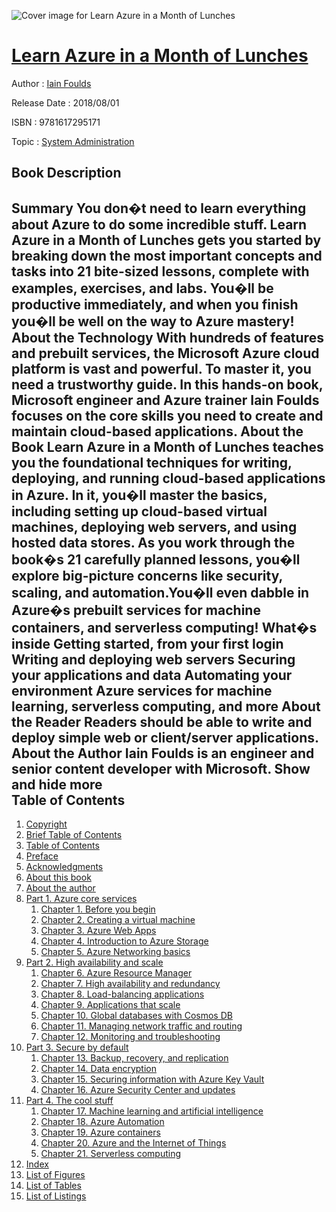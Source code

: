![Cover image for Learn Azure in a Month of Lunches](https://imgdetail.ebookreading.net/cover/cover/system_admin/EB9781617295171.jpg)

[Learn Azure in a Month of Lunches](https://ebookreading.net/view/book/Learn+Azure+in+a+Month+of+Lunches-EB9781617295171_1.html "Learn Azure in a Month of Lunches")
====================================================================================================================

Author : [Iain Foulds](https://ebookreading.net/search/author/Iain+Foulds)

Release Date : 2018/08/01

ISBN : 9781617295171

Topic : [System Administration](https://ebookreading.net/search/category/system-administration)

Book Description
-----------------

 Summary
You don�t need to learn everything about Azure to do some incredible stuff. Learn Azure in a Month of Lunches gets you started by breaking down the most important concepts and tasks into 21 bite-sized lessons, complete with examples, exercises, and labs. You�ll be productive immediately, and when you finish you�ll be well on the way to Azure mastery!
About the Technology
With hundreds of features and prebuilt services, the Microsoft Azure cloud platform is vast and powerful. To master it, you need a trustworthy guide. In this hands-on book, Microsoft engineer and Azure trainer Iain Foulds focuses on the core skills you need to create and maintain cloud-based applications.
About the Book
Learn Azure in a Month of Lunches teaches you the foundational techniques for writing, deploying, and running cloud-based applications in Azure. In it, you�ll master the basics, including setting up cloud-based virtual machines, deploying web servers, and using hosted data stores. As you work through the book�s 21 carefully planned lessons, you�ll explore big-picture concerns like security, scaling, and automation.You�ll even dabble in Azure�s prebuilt services for machine containers, and serverless computing!
What�s inside
Getting started, from your first login
Writing and deploying web servers
Securing your applications and data
Automating your environment
Azure services for machine learning, serverless computing, and more
About the Reader
Readers should be able to write and deploy simple web or client/server applications.
About the Author
Iain Foulds is an engineer and senior content developer with Microsoft.
        Show and hide more                
Table of Contents
-----------------

1. [Copyright](https://ebookreading.net/view/book/Learn+Azure+in+a+Month+of+Lunches-EB9781617295171_3.html)
1. [Brief Table of Contents](https://ebookreading.net/view/book/Learn+Azure+in+a+Month+of+Lunches-EB9781617295171_5.html)
1. [Table of Contents](https://ebookreading.net/view/book/Learn+Azure+in+a+Month+of+Lunches-EB9781617295171_6.html)
1. [Preface](https://ebookreading.net/view/book/Learn+Azure+in+a+Month+of+Lunches-EB9781617295171_7.html)
1. [Acknowledgments](https://ebookreading.net/view/book/Learn+Azure+in+a+Month+of+Lunches-EB9781617295171_8.html)
1. [About this book](https://ebookreading.net/view/book/Learn+Azure+in+a+Month+of+Lunches-EB9781617295171_9.html)
1. [About the author](https://ebookreading.net/view/book/Learn+Azure+in+a+Month+of+Lunches-EB9781617295171_10.html)
1. [Part 1. Azure core services](https://ebookreading.net/view/book/Learn+Azure+in+a+Month+of+Lunches-EB9781617295171_11.html)
    1. [Chapter 1. Before you begin](https://ebookreading.net/view/book/Learn+Azure+in+a+Month+of+Lunches-EB9781617295171_12.html)
    1. [Chapter 2. Creating a virtual machine](https://ebookreading.net/view/book/Learn+Azure+in+a+Month+of+Lunches-EB9781617295171_13.html)
    1. [Chapter 3. Azure Web Apps](https://ebookreading.net/view/book/Learn+Azure+in+a+Month+of+Lunches-EB9781617295171_14.html)
    1. [Chapter 4. Introduction to Azure Storage](https://ebookreading.net/view/book/Learn+Azure+in+a+Month+of+Lunches-EB9781617295171_15.html)
    1. [Chapter 5. Azure Networking basics](https://ebookreading.net/view/book/Learn+Azure+in+a+Month+of+Lunches-EB9781617295171_16.html)
1. [Part 2. High availability and scale](https://ebookreading.net/view/book/Learn+Azure+in+a+Month+of+Lunches-EB9781617295171_17.html)
    1. [Chapter 6. Azure Resource Manager](https://ebookreading.net/view/book/Learn+Azure+in+a+Month+of+Lunches-EB9781617295171_18.html)
    1. [Chapter 7. High availability and redundancy](https://ebookreading.net/view/book/Learn+Azure+in+a+Month+of+Lunches-EB9781617295171_19.html)
    1. [Chapter 8. Load-balancing applications](https://ebookreading.net/view/book/Learn+Azure+in+a+Month+of+Lunches-EB9781617295171_20.html)
    1. [Chapter 9. Applications that scale](https://ebookreading.net/view/book/Learn+Azure+in+a+Month+of+Lunches-EB9781617295171_21.html)
    1. [Chapter 10. Global databases with Cosmos DB](https://ebookreading.net/view/book/Learn+Azure+in+a+Month+of+Lunches-EB9781617295171_22.html)
    1. [Chapter 11. Managing network traffic and routing](https://ebookreading.net/view/book/Learn+Azure+in+a+Month+of+Lunches-EB9781617295171_23.html)
    1. [Chapter 12. Monitoring and troubleshooting](https://ebookreading.net/view/book/Learn+Azure+in+a+Month+of+Lunches-EB9781617295171_24.html)
1. [Part 3. Secure by default](https://ebookreading.net/view/book/Learn+Azure+in+a+Month+of+Lunches-EB9781617295171_25.html)
    1. [Chapter 13. Backup, recovery, and replication](https://ebookreading.net/view/book/Learn+Azure+in+a+Month+of+Lunches-EB9781617295171_26.html)
    1. [Chapter 14. Data encryption](https://ebookreading.net/view/book/Learn+Azure+in+a+Month+of+Lunches-EB9781617295171_27.html)
    1. [Chapter 15. Securing information with Azure Key Vault](https://ebookreading.net/view/book/Learn+Azure+in+a+Month+of+Lunches-EB9781617295171_28.html)
    1. [Chapter 16. Azure Security Center and updates](https://ebookreading.net/view/book/Learn+Azure+in+a+Month+of+Lunches-EB9781617295171_29.html)
1. [Part 4. The cool stuff](https://ebookreading.net/view/book/Learn+Azure+in+a+Month+of+Lunches-EB9781617295171_30.html)
    1. [Chapter 17. Machine learning and artificial intelligence](https://ebookreading.net/view/book/Learn+Azure+in+a+Month+of+Lunches-EB9781617295171_31.html)
    1. [Chapter 18. Azure Automation](https://ebookreading.net/view/book/Learn+Azure+in+a+Month+of+Lunches-EB9781617295171_32.html)
    1. [Chapter 19. Azure containers](https://ebookreading.net/view/book/Learn+Azure+in+a+Month+of+Lunches-EB9781617295171_33.html)
    1. [Chapter 20. Azure and the Internet of Things](https://ebookreading.net/view/book/Learn+Azure+in+a+Month+of+Lunches-EB9781617295171_34.html)
    1. [Chapter 21. Serverless computing](https://ebookreading.net/view/book/Learn+Azure+in+a+Month+of+Lunches-EB9781617295171_35.html)
1. [Index](https://ebookreading.net/view/book/Learn+Azure+in+a+Month+of+Lunches-EB9781617295171_38.html)
1. [List of Figures](https://ebookreading.net/view/book/Learn+Azure+in+a+Month+of+Lunches-EB9781617295171_39.html)
1. [List of Tables](https://ebookreading.net/view/book/Learn+Azure+in+a+Month+of+Lunches-EB9781617295171_40.html)
1. [List of Listings](https://ebookreading.net/view/book/Learn+Azure+in+a+Month+of+Lunches-EB9781617295171_41.html)
